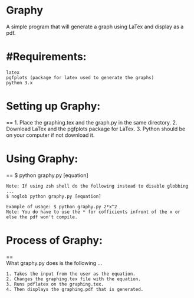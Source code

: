 # Graphy
A simple program that will generate a graph using LaTex and display as a pdf.

#Requirements:
==
    latex
    pgfplots (package for latex used to generate the graphs)
    python 3.x
    
# Setting up Graphy:
==
    1. Place the graphing.tex and the graph.py in the same directory.
    2. Download LaTex and the pgfplots package for LaTex.
    3. Python should be on your computer if not download it.
    
# Using Graphy:
==
    $ python graphy.py [equation]
    
    Note: If using zsh shell do the following instead to disable globbing ...
    $ noglob python graphy.py [equation]
    
    Example of usage: $ python graphy.py 2*x^2
    Note: You do have to use the * for cofficients infront of the x or else the pdf won't compile.
    
# Process of Graphy:
==    
    What graphy.py does is the following ...
    
    1. Takes the input from the user as the equation.
    2. Changes the graphing.tex file with the equation.
    3. Runs pdflatex on the graphing.tex.
    4. Then displays the graphing.pdf that is generated.

    

